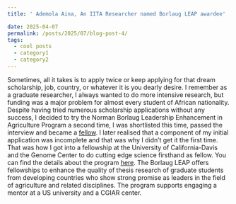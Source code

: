 ```yaml
---
title: ' Ademola Aina, An IITA Researcher named Borlaug LEAP awardee'

date: 2025-04-07
permalink: /posts/2025/07/blog-post-4/
tags:
  - cool posts
  - category1
  - category2
---
```


Sometimes, all it takes is to apply twice or keep applying for that dream scholarship, job, country, or whatever it is you dearly desire. I remember as a graduate researcher, I always wanted to do more intensive research, but funding was a major problem for almost every student of African nationality. Despite having tried numerous scholarship applications without any success, I decided to try the Norman Borlaug Leadership Enhancement in Agriculture Program a second time, I was shortlisted this time, passed the interview and became a [fellow](https://www.iita.org/news-item/iita-graduate-researcher-named-borlaug-leap-awardee-2/). I later realised that a component of my initial application was incomplete and that was why I didn’t get it the first time. 
That was how I got into a fellowship at the University of California-Davis and the Genome Center to do cutting edge science firsthand as fellow. You can find the details about the program [here](https://caes.ucdavis.edu/outreach/geo/fellowships/borlaug-leap). The Borlaug LEAP offers fellowships to enhance the quality of thesis research of graduate students from developing countries who show strong promise as leaders in the field of agriculture and related disciplines. The program supports engaging a mentor at a US university and a CGIAR center.

